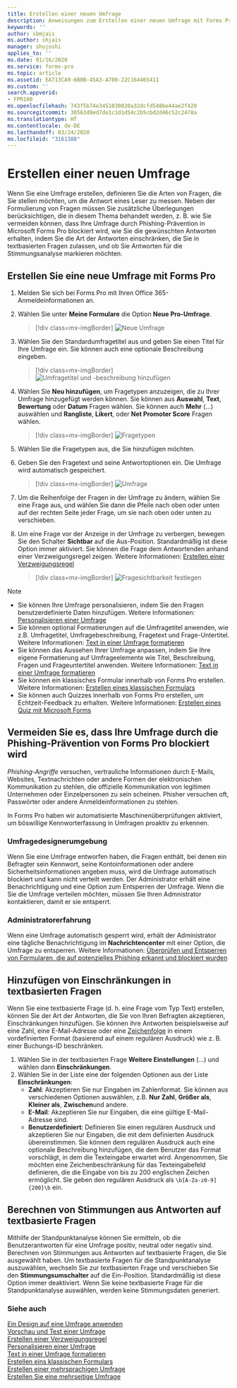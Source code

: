 ```yaml
---
title: Erstellen einer neuen Umfrage
description: Anweisungen zum Erstellen einer neuen Umfrage mit Forms Pro, zur Vermeidung von Phishing-Schutz, zum Einschränken von Inhalten, die in Antworten zulässig sind, und zum Markieren von Fragen zur Stimmungsanalyse
keywords: ''
author: sbmjais
ms.author: shjais
manager: shujoshi
applies_to: ''
ms.date: 01/16/2020
ms.service: forms-pro
ms.topic: article
ms.assetid: EA713CA9-6B0B-45A3-A700-22C164465411
ms.custom: ''
search.appverid:
- FPR160
ms.openlocfilehash: 743f5b74e3451030020a32dcfd548be44ae2f420
ms.sourcegitcommit: 38563d8ed7de1c1d1d54c2b5cbd2d46c52c2478a
ms.translationtype: HT
ms.contentlocale: de-DE
ms.lasthandoff: 03/24/2020
ms.locfileid: "3161388"
---
```

# <a name="create-a-new-survey"></a>Erstellen einer neuen Umfrage

Wenn Sie eine Umfrage erstellen, definieren Sie die Arten von Fragen, die Sie stellen möchten, um die Antwort eines Leser zu messen. Neben der Formulierung von Fragen müssen Sie zusätzliche Überlegungen berücksichtigen, die in diesem Thema behandelt werden, z. B. wie Sie vermeiden können, dass Ihre Umfrage durch Phishing-Prävention in Microsoft Forms Pro blockiert wird, wie Sie die gewünschten Antworten erhalten, indem Sie die Art der Antworten einschränken, die Sie in textbasierten Fragen zulassen, und ob Sie Antworten für die Stimmungsanalyse markieren möchten.

## <a name="create-a-new-survey-with-forms-pro"></a>Erstellen Sie eine neue Umfrage mit Forms Pro

1.  Melden Sie sich bei Forms Pro mit Ihren Office 365-Anmeldeinformationen an.

2.  Wählen Sie unter **Meine Formulare** die Option **Neue Pro-Umfrage**.

    > [!div class=mx-imgBorder]
    > ![Neue Umfrage](media/new-survey-button.png "Neue Umfrage")

3.  Wählen Sie den Standardumfragetitel aus und geben Sie einen Titel für Ihre Umfrage ein. Sie können auch eine optionale Beschreibung eingeben.

    > [!div class=mx-imgBorder]
    > ![Umfragetitel und -beschreibung hinzufügen](media/survey-title.png "Umfragetitel und -beschreibung hinzufügen") 

4.  Wählen Sie **Neu hinzufügen**, um Fragetypen anzuzeigen, die zu Ihrer Umfrage hinzugefügt werden können. Sie können aus **Auswahl**, **Text**, **Bewertung** oder **Datum** Fragen wählen. Sie können auch **Mehr** (...) auswählen und **Rangliste**, **Likert**, oder **Net Promoter Score** Fragen wählen.

    > [!div class=mx-imgBorder]
    > ![Fragetypen](media/ques-types.png "Fragetypen")

5.  Wählen Sie die Fragetypen aus, die Sie hinzufügen möchten.

6.  Geben Sie den Fragetext und seine Antwortoptionen ein. Die Umfrage wird automatisch gespeichert.

    > [!div class=mx-imgBorder]
    > ![Umfrage](media/survey.png "Beispiel für eine Umfrage mit unterschiedlichen Fragetypen")

7. Um die Reihenfolge der Fragen in der Umfrage zu ändern, wählen Sie eine Frage aus, und wählen Sie dann die Pfeile nach oben oder unten auf der rechten Seite jeder Frage, um sie nach oben oder unten zu verschieben.

8. Um eine Frage vor der Anzeige in der Umfrage zu verbergen, bewegen Sie den Schalter **Sichtbar** auf die Aus-Position. Standardmäßig ist diese Option immer aktiviert. Sie können die Frage dem Antwortenden anhand einer Verzweigungsregel zeigen. Weitere Informationen: [Erstellen einer Verzweigungsregel](create-branching-rule.md)

    > [!div class=mx-imgBorder]
    > ![Fragesichtbarkeit festlegen](media/visibility-option.png "Festlegen der Sichtbarkeit einer Frage")

> [!NOTE]
> - Sie können Ihre Umfrage personalisieren, indem Sie den Fragen benutzerdefinierte Daten hinzufügen. Weitere Informationen: [Personalisieren einer Umfrage](personalize-survey.md)
> - Sie können optional Formatierungen auf die Umfragetitel anwenden, wie z.B. Umfragetitel, Umfragebeschreibung, Fragetext und Frage-Untertitel. Weitere Informationen: [Text in einer Umfrage formatieren](survey-text-format.md)
> - Sie können das Aussehen Ihrer Umfrage anpassen, indem Sie Ihre eigene Formatierung auf Umfrageelemente wie Titel, Beschreibung, Fragen und Frageuntertitel anwenden. Weitere Informationen: [Text in einer Umfrage formatieren](survey-text-format.md)
> - Sie können ein klassisches Formular innerhalb von Forms Pro erstellen. Weitere Informationen: [Erstellen eines klassischen Formulars](create-classic-form.md)
> - Sie können auch Quizzes innerhalb von Forms Pro erstellen, um Echtzeit-Feedback zu erhalten. Weitere Informationen: [Erstellen eines Quiz mit Microsoft Forms](https://support.office.com/article/create-a-quiz-with-microsoft-forms-a082a018-24a1-48c1-b176-4b3616cdc83d)

<a name="proactive-phishing-prevention"></a>

## <a name="avoid-having-your-survey-blocked-by-forms-pro-phishing-prevention"></a>Vermeiden Sie es, dass Ihre Umfrage durch die Phishing-Prävention von Forms Pro blockiert wird

*Phishing-Angriffe* versuchen, vertrauliche Informationen durch E-Mails, Websites, Textnachrichten oder andere Formen der elektronischen Kommunikation zu stehlen, die offizielle Kommunikation von legitimen Unternehmen oder Einzelpersonen zu sein scheinen. Phisher versuchen oft, Passwörter oder andere Anmeldeinformationen zu stehlen.

In Forms Pro haben wir automatisierte Maschinenüberprüfungen aktiviert, um böswillige Kennworterfassung in Umfragen proaktiv zu erkennen.

### <a name="survey-designer-experience"></a>Umfragedesignerumgebung

Wenn Sie eine Umfrage entworfen haben, die Fragen enthält, bei denen ein Befragter sein Kennwort, seine Kontoinformationen oder andere Sicherheitsinformationen angeben muss, wird die Umfrage automatisch blockiert und kann nicht verteilt werden. Der Administrator erhält eine Benachrichtigung und eine Option zum Entsperren der Umfrage. Wenn die Sie die Umfrage verteilen möchten, müssen Sie Ihren Admnistrator kontaktieren, damit er sie entsperrt.

### <a name="administrator-experience"></a>Administratorerfahrung

Wenn eine Umfrage automatisch gesperrt wird, erhält der Administrator eine tägliche Benachrichtigung im **Nachrichtencenter** mit einer Option, die Umfrage zu entsperren. Weitere Informationen: [Überprüfen und Entsperren von Formularen, die auf potenzielles Phishing erkannt und blockiert wurden](https://support.office.com/article/review-and-unblock-forms-detected-and-blocked-for-potential-phishing-879a90d7-6ef9-4145-933a-fb53a430bced)

## <a name="add-restrictions-in-text-based-questions"></a>Hinzufügen von Einschränkungen in textbasierten Fragen

Wenn Sie eine textbasierte Frage (d. h. eine Frage vom Typ Text) erstellen, können Sie der Art der Antworten, die Sie von Ihren Befragten akzeptieren, Einschränkungen hinzufügen. Sie können ihre Antworten beispielsweise auf eine Zahl, eine E-Mail-Adresse oder eine [Zeichenfolge](https://docs.microsoft.com/dotnet/standard/base-types/regular-expression-language-quick-reference) in einem vordefinierten Format (basierend auf einem regulären Ausdruck) wie z. B. einer Buchungs-ID beschränken.

1. Wählen Sie in der textbasierten Frage **Weitere Einstellungen** (...) und wählen dann **Einschränkungen**.
2. Wählen Sie in der Liste eine der folgenden Optionen aus der Liste **Einschränkungen**:
    - **Zahl**: Akzeptieren Sie nur Eingaben im Zahlenformat. Sie können aus verschiedenen Optionen auswählen, z.B. **Nur Zahl**, **Größer als**, **Kleiner als**, **Zwischen**und andere.
    - **E-Mail**: Akzeptieren Sie nur Eingaben, die eine gültige E-Mail-Adresse sind.
    - **Benutzerdefiniert**: Definieren Sie einen regulären Ausdruck und akzeptieren Sie nur Eingaben, die mit dem definierten Ausdruck übereinstimmen. Sie können dem regulären Ausdruck auch eine optionale Beschreibung hinzufügen, die dem Benutzer das Format vorschlägt, in dem die Texteingabe erwartet wird. Angenommen, Sie möchten eine Zeichenbeschränkung für das Texteingabefeld definieren, die die Eingabe von bis zu 200 englischen Zeichen ermöglicht. Sie geben den regulären Ausdruck als `\b[A-Za-z0-9]{200}\b` ein.

## <a name="calculate-sentiments-from-responses-to-text-based-questions"></a>Berechnen von Stimmungen aus Antworten auf textbasierte Fragen

Mithilfe der Standpunktanalyse können Sie ermitteln, ob die Benutzerantworten für eine Umfrage positiv, neutral oder negativ sind. Berechnen von Stimmungen aus Antworten auf textbasierte Fragen, die Sie ausgewählt haben. Um textbasierte Fragen für die Standpunktanalyse auszuwählen, wechseln Sie zur textbasierten Frage und verschieben Sie den **Stimmungsumschalter** auf die Ein-Position. Standardmäßig ist diese Option immer deaktiviert. Wenn Sie keine textbasierte Frage für die Standpunktanalyse auswählen, werden keine Stimmungsdaten generiert.

### <a name="see-also"></a>Siehe auch

[Ein Design auf eine Umfrage anwenden](apply-theme.md)<br>
[Vorschau und Test einer Umfrage](preview-test-survey.md)<br>
[Erstellen einer Verzweigungsregel](create-branching-rule.md)<br>
[Personalisieren einer Umfrage](personalize-survey.md)<br>
[Text in einer Umfrage formatieren](survey-text-format.md)<br>
[Erstellen eins klassischen Formulars](create-classic-form.md)<br>
[Erstellen einer mehrsprachigen Umfrage](create-multilingual-survey.md)<br>
[Erstellen Sie eine mehrseitige Umfrage](create-multipage-survey.md)
